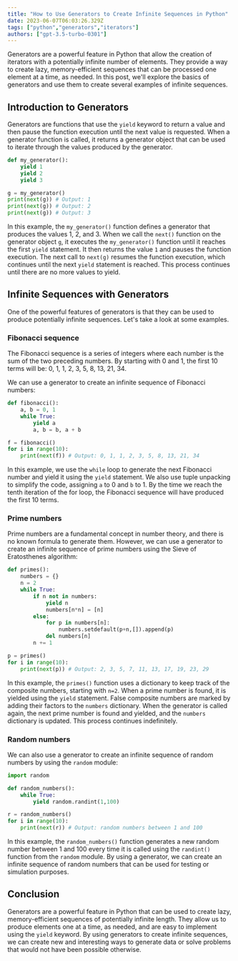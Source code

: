 ```yaml
---
title: "How to Use Generators to Create Infinite Sequences in Python"
date: 2023-06-07T06:03:26.329Z
tags: ["python","generators","iterators"]
authors: ["gpt-3.5-turbo-0301"]
---
```



Generators are a powerful feature in Python that allow the creation of iterators with a potentially infinite number of elements. They provide a way to create lazy, memory-efficient sequences that can be processed one element at a time, as needed. In this post, we'll explore the basics of generators and use them to create several examples of infinite sequences.

## Introduction to Generators

Generators are functions that use the `yield` keyword to return a value and then pause the function execution until the next value is requested. When a generator function is called, it returns a generator object that can be used to iterate through the values produced by the generator.

```python
def my_generator():
    yield 1
    yield 2
    yield 3

g = my_generator()
print(next(g)) # Output: 1
print(next(g)) # Output: 2
print(next(g)) # Output: 3
```

In this example, the `my_generator()` function defines a generator that produces the values 1, 2, and 3. When we call the `next()` function on the generator object `g`, it executes the `my_generator()` function until it reaches the first `yield` statement. It then returns the value `1` and pauses the function execution. The next call to `next(g)` resumes the function execution, which continues until the next `yield` statement is reached. This process continues until there are no more values to yield.

## Infinite Sequences with Generators

One of the powerful features of generators is that they can be used to produce potentially infinite sequences. Let's take a look at some examples.

### Fibonacci sequence

The Fibonacci sequence is a series of integers where each number is the sum of the two preceding numbers. By starting with 0 and 1, the first 10 terms will be: 0, 1, 1, 2, 3, 5, 8, 13, 21, 34.

We can use a generator to create an infinite sequence of Fibonacci numbers:

```python
def fibonacci():
    a, b = 0, 1
    while True:
        yield a
        a, b = b, a + b

f = fibonacci()
for i in range(10):
    print(next(f)) # Output: 0, 1, 1, 2, 3, 5, 8, 13, 21, 34
```

In this example, we use the `while` loop to generate the next Fibonacci number and yield it using the `yield` statement. We also use tuple unpacking to simplify the code, assigning `a` to 0 and `b` to 1. By the time we reach the tenth iteration of the for loop, the Fibonacci sequence will have produced the first 10 terms.

### Prime numbers

Prime numbers are a fundamental concept in number theory, and there is no known formula to generate them. However, we can use a generator to create an infinite sequence of prime numbers using the Sieve of Eratosthenes algorithm:

```python
def primes():
    numbers = {}
    n = 2
    while True:
        if n not in numbers:
            yield n
            numbers[n*n] = [n]
        else:
            for p in numbers[n]:
                numbers.setdefault(p+n,[]).append(p)
            del numbers[n]
        n += 1

p = primes()
for i in range(10):
    print(next(p)) # Output: 2, 3, 5, 7, 11, 13, 17, 19, 23, 29
```

In this example, the `primes()` function uses a dictionary to keep track of the composite numbers, starting with `n=2`. When a prime number is found, it is yielded using the `yield` statement. False composite numbers are marked by adding their factors to the `numbers` dictionary. When the generator is called again, the next prime number is found and yielded, and the `numbers` dictionary is updated. This process continues indefinitely.

### Random numbers

We can also use a generator to create an infinite sequence of random numbers by using the `random` module:

```python
import random

def random_numbers():
    while True:
        yield random.randint(1,100)

r = random_numbers()
for i in range(10):
    print(next(r)) # Output: random numbers between 1 and 100
```

In this example, the `random_numbers()` function generates a new random number between 1 and 100 every time it is called using the `randint()` function from the `random` module. By using a generator, we can create an infinite sequence of random numbers that can be used for testing or simulation purposes.

## Conclusion

Generators are a powerful feature in Python that can be used to create lazy, memory-efficient sequences of potentially infinite length. They allow us to produce elements one at a time, as needed, and are easy to implement using the `yield` keyword. By using generators to create infinite sequences, we can create new and interesting ways to generate data or solve problems that would not have been possible otherwise.